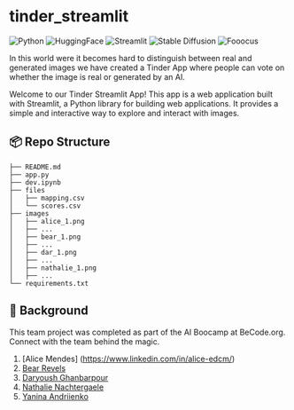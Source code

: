 # tinder_streamlit

![Python](https://img.shields.io/badge/python-3670A0?style=for-the-badge&logo=python&logoColor=ffdd54)
![HuggingFace](https://img.shields.io/badge/huggingface-0077B5?style=for-the-badge&logo=huggingface&logoColor=white)
![Streamlit](https://img.shields.io/badge/streamlit-0077B5?style=for-the-badge&logo=streamlit&logoColor=white)
![Stable Diffusion](https://img.shields.io/badge/stable_diffusion-3670A0?style=for-the-badge&logo=stable-diffusion&logoColor=white)
![Fooocus](https://img.shields.io/badge/foocus-0077B5?style=for-the-badge&logo=foocus&logoColor=white)

In this world were it becomes hard to distinguish between real and generated images we have created a Tinder App where people can vote on whether the image is real or generated by an AI.

Welcome to our Tinder Streamlit App! 
This app is a web application built with Streamlit, a Python library for building web applications. It provides a simple and interactive way to explore and interact with images.

## 📦 Repo Structure

```
├── README.md
├── app.py
├── dev.ipynb
├── files
│   ├── mapping.csv
│   └── scores.csv
├── images
│   ├── alice_1.png
│   ├── ...
│   ├── bear_1.png
│   ├── ...
│   ├── dar_1.png
│   ├── ...
│   ├── nathalie_1.png
│   ├── ...
└── requirements.txt
```


## 📌 Background

This team project was completed as part of the AI Boocamp at BeCode.org. Connect with the team behind the magic.

1. [Alice Mendes] (https://www.linkedin.com/in/alice-edcm/)
2. [Bear Revels](https://www.linkedin.com/in/bear-revels/)
2. [Daryoush Ghanbarpour](https://www.linkedin.com/in/daryoushghanbarpour/)
3. [Nathalie Nachtergaele](https://www.linkedin.com/in/nathalie-nachtergaele/)
4. [Yanina Andriienko](https://www.linkedin.com/in/yanina-andriienko-7a2984287/)